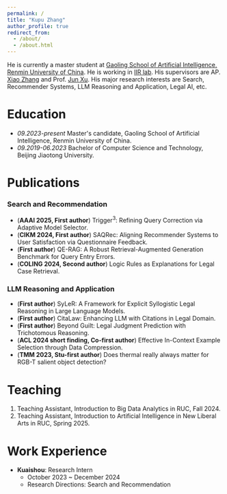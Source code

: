 ```yaml
---
permalink: /
title: "Kupu Zhang"
author_profile: true
redirect_from: 
  - /about/
  - /about.html
---
```


He is currently a master student at [Gaoling School of Artificial Intelligence, Renmin University of China](http://ai.ruc.edu.cn/english/index.htm). He is working in [IIR lab](https://ruc-iir-lab.github.io/). His supervisors are AP. [Xiao Zhang](https://scholar.google.com/citations?user=5FZ6wbAAAAAJ&hl=zh-CN&oi=ao) and Prof. [Jun Xu](https://scholar.google.com/citations?user=su14mcEAAAAJ). His major research interests are Search, Recommender Systems, LLM Reasoning and Application, Legal AI, etc. 

Education
======
* *09.2023-present* Master's candidate, Gaoling School of Artificial Intelligence, Renmin University of China.
* *09.2019-06.2023* Bachelor of Computer Science and Technology, Beijing Jiaotong University.


Publications
============
### Search and Recommendation
* (**AAAI 2025, First author**) Trigger<sup>3</sup>: Refining Query Correction via Adaptive Model Selector.
* (**CIKM 2024, First author**) SAQRec: Aligning Recommender Systems to User Satisfaction via Questionnaire Feedback.
* (**First author**) QE-RAG: A Robust Retrieval-Augmented Generation Benchmark for Query Entry Errors. 
* (**COLING 2024, Second author**) Logic Rules as Explanations for Legal Case Retrieval.   

### LLM Reasoning and Application
* (**First author**) SyLeR: A Framework for Explicit Syllogistic Legal Reasoning in Large Language Models.
* (**First author**) CitaLaw: Enhancing LLM with Citations in Legal Domain.
* (**First author**) Beyond Guilt: Legal Judgment Prediction with Trichotomous Reasoning. 
* (**ACL 2024 short finding, Co-first author**) Effective In-Context Example Selection through Data Compression. 
* (**TMM 2023, Stu-first author**) Does thermal really always matter for RGB-T salient object detection? 

Teaching
======
1. Teaching Assistant, Introduction to Big Data Analytics in RUC, Fall 2024.
2. Teaching Assistant, Introduction to Artificial Intelligence in New Liberal Arts in RUC, Spring 2025.

Work Experience
======

- **Kuaishou**: Research Intern
  - October 2023 ~ December 2024
  - Research Directions: Search and Recommendation 
